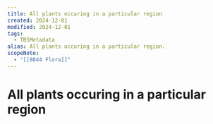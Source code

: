 ```yaml
---
title: All plants occuring in a particular region
created: 2024-12-01
modified: 2024-12-01
tags:
  - TBSMetadata
alias: All plants occuring in a particular region.
scopeNote:
  - "[[8044 Flora]]"
---
```

# All plants occuring in a particular region
